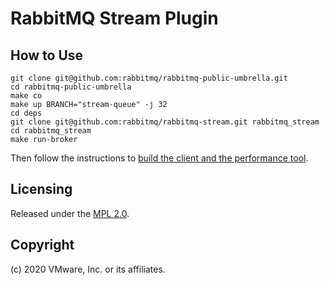 # RabbitMQ Stream Plugin

## How to Use

```
git clone git@github.com:rabbitmq/rabbitmq-public-umbrella.git
cd rabbitmq-public-umbrella
make co
make up BRANCH="stream-queue" -j 32
cd deps
git clone git@github.com:rabbitmq/rabbitmq-stream.git rabbitmq_stream
cd rabbitmq_stream
make run-broker
```

Then follow the instructions to [build the client and the performance tool](https://github.com/rabbitmq/rabbitmq-stream-java-client).

## Licensing

Released under the [MPL 2.0](LICENSE-MPL-RabbitMQ).

## Copyright

(c) 2020 VMware, Inc. or its affiliates.